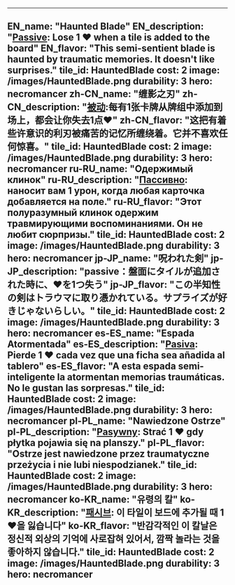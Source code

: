 ---

EN_name: "Haunted Blade"
EN_description: "<u>Passive</u>: Lose 1 ❤️ when a tile is added to the board"
EN_flavor: "This semi-sentient blade is haunted by traumatic memories. It doesn't like surprises."
tile_id: HauntedBlade
cost: 2
image: /images/HauntedBlade.png
durability: 3
hero: necromancer
zh-CN_name: "缠影之刃"
zh-CN_description: "<u>被动</u>:每有1张卡牌从牌组中添加到场上，都会让你失去1点❤️"
zh-CN_flavor: "这把有着些许意识的利刃被痛苦的记忆所缠绕着。它并不喜欢任何惊喜。"
tile_id: HauntedBlade
cost: 2
image: /images/HauntedBlade.png
durability: 3
hero: necromancer
ru-RU_name: "Одержимый клинок"
ru-RU_description: "<u>Пассивно</u>: наносит вам 1 урон, когда любая карточка добавляется на поле."
ru-RU_flavor: "Этот полуразумный клинок одержим травмирующими воспоминаниями. Он не любит сюрпризы."
tile_id: HauntedBlade
cost: 2
image: /images/HauntedBlade.png
durability: 3
hero: necromancer
jp-JP_name: "呪われた剣"
jp-JP_description: "passive：盤面にタイルが追加された時に、❤️を1つ失う"
jp-JP_flavor: "この半知性の剣はトラウマに取り憑かれている。サプライズが好きじゃないらしい。"
tile_id: HauntedBlade
cost: 2
image: /images/HauntedBlade.png
durability: 3
hero: necromancer
es-ES_name: "Espada Atormentada"
es-ES_description: "<u>Pasiva</u>: Pierde 1 ❤️ cada vez que una ficha sea añadida al tablero"
es-ES_flavor: "A esta espada semi-inteligente la atormentan memorias traumáticas. No le gustan las sorpresas."
tile_id: HauntedBlade
cost: 2
image: /images/HauntedBlade.png
durability: 3
hero: necromancer
pl-PL_name: "Nawiedzone Ostrze"
pl-PL_description: "<u>Pasywny</u>: Strać 1 ❤️ gdy płytka pojawia się na planszy."
pl-PL_flavor: "Ostrze jest nawiedzone przez traumatyczne przeżycia i nie lubi niespodzianek."
tile_id: HauntedBlade
cost: 2
image: /images/HauntedBlade.png
durability: 3
hero: necromancer
ko-KR_name: "유령의 칼"
ko-KR_description: "<u>패시브</u>: 이 타일이 보드에 추가될 때 1 ❤️을 잃습니다"
ko-KR_flavor: "반감각적인 이 칼날은 정신적 외상의 기억에 사로잡혀 있어서, 깜짝 놀라는 것을 좋아하지 않습니다."
tile_id: HauntedBlade
cost: 2
image: /images/HauntedBlade.png
durability: 3
hero: necromancer
---
